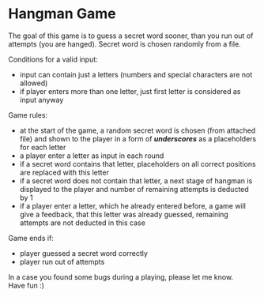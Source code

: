 # Hangman Game

The goal of this game is to guess a secret
word sooner, than you run out of attempts
(you are hanged). Secret word is 
chosen randomly from a file.

Conditions for a valid input:

- input can contain just a letters (numbers and special characters are not allowed)
- if player enters more than one letter, just first letter is considered as input anyway

Game rules:

- at the start of the game, a random secret word is chosen (from attached file) and shown to the player in a form of ***underscores*** as a placeholders for each letter
- a player enter a letter as input in each round
- if a secret word contains that letter, placeholders on all correct positions are replaced with this letter
- if a secret word does not contain that letter, a next stage of hangman is displayed to the player and number of remaining attempts is deducted by 1
- if a player enter a letter, which he already entered before, a game will give a feedback, that this letter was already guessed, remaining attempts are not deducted in this case

Game ends if:

- player guessed a secret word correctly
- player run out of attempts

In a case you found some bugs during a playing, please let me know. \
Have fun :)